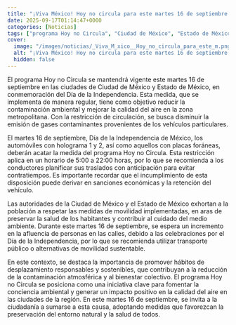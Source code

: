 ```yaml
---
title: "¡Viva México! Hoy no circula para este martes 16 de septiembre en CDMX y Edomex"
date: 2025-09-17T01:14:47+0000
categories: [Noticias]
tags: ["programa Hoy no Circula", "Ciudad de México", "Estado de México", "contaminación ambiental", "calidad del aire", "holograma 1", "holograma 2."]
cover:
  image: "/images/noticias/_Viva_M_xico__Hoy_no_circula_para_este_m.png"
  alt: "¡Viva México! Hoy no circula para este martes 16 de septiembre en CDMX y Edomex"
  hidden: false
---
```


El programa Hoy no Circula se mantendrá vigente este martes 16 de septiembre en las ciudades de Ciudad de México y Estado de México, en conmemoración del Día de la Independencia. Esta medida, que se implementa de manera regular, tiene como objetivo reducir la contaminación ambiental y mejorar la calidad del aire en la zona metropolitana. Con la restricción de circulación, se busca disminuir la emisión de gases contaminantes provenientes de los vehículos particulares.

El martes 16 de septiembre, Día de la Independencia de México, los automóviles con holograma 1 y 2, así como aquellos con placas foráneas, deberán acatar la medida del programa Hoy no Circula. Esta restricción aplica en un horario de 5:00 a 22:00 horas, por lo que se recomienda a los conductores planificar sus traslados con anticipación para evitar contratiempos. Es importante recordar que el incumplimiento de esta disposición puede derivar en sanciones económicas y la retención del vehículo.

Las autoridades de la Ciudad de México y el Estado de México exhortan a la población a respetar las medidas de movilidad implementadas, en aras de preservar la salud de los habitantes y contribuir al cuidado del medio ambiente. Durante este martes 16 de septiembre, se espera un incremento en la afluencia de personas en las calles, debido a las celebraciones por el Día de la Independencia, por lo que se recomienda utilizar transporte público o alternativas de movilidad sustentable.

En este contexto, se destaca la importancia de promover hábitos de desplazamiento responsables y sostenibles, que contribuyan a la reducción de la contaminación atmosférica y al bienestar colectivo. El programa Hoy no Circula se posiciona como una iniciativa clave para fomentar la conciencia ambiental y generar un impacto positivo en la calidad del aire en las ciudades de la región. En este martes 16 de septiembre, se invita a la ciudadanía a sumarse a esta causa, adoptando medidas que favorezcan la preservación del entorno natural y la salud de todos.
